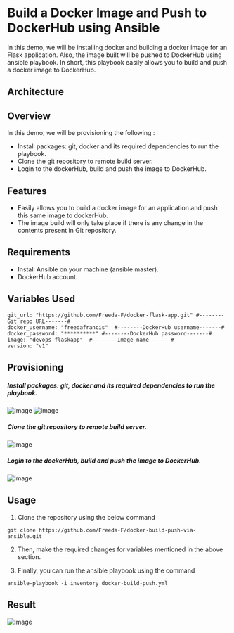 # Build a Docker Image and Push to DockerHub using Ansible

In this demo, we will be installing docker and building a docker image for an Flask application. Also, the image built will be pushed to DockerHub using ansible playbook. In short, this playbook easily allows you to build and push a docker image to DockerHub.

## Architecture


## Overview

In this demo, we will be provisioning the following :

- Install packages: git, docker and its required dependencies to run the playbook.
- Clone the git repository to remote build server.
- Login to the dockerHub, build and push the image to DockerHub.

## Features

- Easily allows you to build a docker image for an application and push this same image to dockerHub.
- The image build will only take place if there is any change in the contents present in Git repository.

## Requirements

- Install Ansible on your machine (ansible master).
- DockerHub account.

## Variables Used

```
git_url: "https://github.com/Freeda-F/docker-flask-app.git" #--------Git repo URL-------#
docker_username: "freedafrancis"  #--------DockerHub username-------#
docker_password: "**********" #--------DockerHub password-------#
image: "devops-flaskapp"  #--------Image name-------#
version: "v1"
```

## Provisioning

##### Install packages: git, docker and its required dependencies to run the playbook.

![image](https://user-images.githubusercontent.com/93197553/148967390-f4f5a7fc-5f10-455d-a11c-ef375e5b3853.png)
![image](https://user-images.githubusercontent.com/93197553/148967542-65902088-055c-46bf-b8c8-e9d6c2d68626.png)


##### Clone the git repository to remote build server.

![image](https://user-images.githubusercontent.com/93197553/148967630-393c7efb-5709-4cc8-847c-61ee1275a965.png)

##### Login to the dockerHub, build and push the image to DockerHub.

![image](https://user-images.githubusercontent.com/93197553/148967751-5e5bd8cb-3c0b-4313-a452-6048ce5f1e9f.png)


## Usage

1. Clone the repository using the below command
```
git clone https://github.com/Freeda-F/docker-build-push-via-ansible.git
```
2. Then, make the required changes for variables mentioned in the above section.

3. Finally, you can run the ansible playbook using the command
```
ansible-playbook -i inventory docker-build-push.yml
```

## Result


![image](https://user-images.githubusercontent.com/93197553/148968145-cb04f6fd-eef8-4bfe-9608-c1925f7925db.png)







